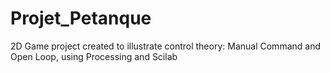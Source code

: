 # Projet_Petanque 
2D Game project created to illustrate control theory: Manual Command and Open Loop, using Processing and Scilab
